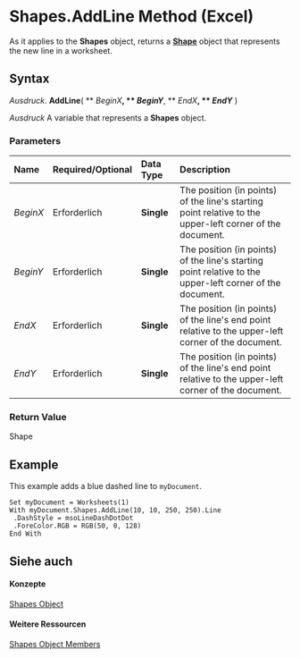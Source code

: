 
# Shapes.AddLine Method (Excel)

As it applies to the  **Shapes** object, returns a **[Shape](8f01fcd1-b7d9-5216-2de5-40fb6648a403.md)** object that represents the new line in a worksheet.


## Syntax

 _Ausdruck_. **AddLine**( ** _BeginX_**, ** _BeginY_**, ** _EndX_**, ** _EndY_** )

 _Ausdruck_ A variable that represents a **Shapes** object.


### Parameters



|**Name**|**Required/Optional**|**Data Type**|**Description**|
|:-----|:-----|:-----|:-----|
| _BeginX_|Erforderlich|**Single**|The position (in points) of the line's starting point relative to the upper-left corner of the document.|
| _BeginY_|Erforderlich|**Single**|The position (in points) of the line's starting point relative to the upper-left corner of the document.|
| _EndX_|Erforderlich|**Single**|The position (in points) of the line's end point relative to the upper-left corner of the document.|
| _EndY_|Erforderlich|**Single**|The position (in points) of the line's end point relative to the upper-left corner of the document.|

### Return Value

Shape


## Example

This example adds a blue dashed line to  `myDocument`.


```
Set myDocument = Worksheets(1) 
With myDocument.Shapes.AddLine(10, 10, 250, 250).Line 
 .DashStyle = msoLineDashDotDot 
 .ForeColor.RGB = RGB(50, 0, 128) 
End With
```


## Siehe auch


#### Konzepte


[Shapes Object](f9c6548c-d028-1b70-a11c-c4b45ff19177.md)
#### Weitere Ressourcen


[Shapes Object Members](http://msdn.microsoft.com/library/f5d0be42-46cc-2916-8953-401e50a5cef7%28Office.15%29.aspx)